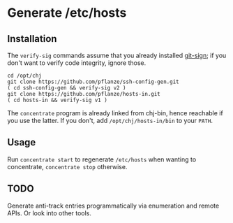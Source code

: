 # Generate /etc/hosts

## Installation

The `verify-sig` commands assume that you already installed [git-sign](https://github.com/pflanze/git-sign.git); if you don't want to verify code integrity, ignore those.

	cd /opt/chj
	git clone https://github.com/pflanze/ssh-config-gen.git
	( cd ssh-config-gen && verify-sig v2 )
	git clone https://github.com/pflanze/hosts-in.git
	( cd hosts-in && verify-sig v1 )

The `concentrate` program is already linked from chj-bin, hence
reachable if you use the latter. If you don't, add
`/opt/chj/hosts-in/bin` to your `PATH`.


## Usage

Run `concentrate start` to regenerate `/etc/hosts` when wanting to
concentrate, `concentrate stop` otherwise.


## TODO

Generate anti-track entries programmatically via enumeration and
remote APIs. Or look into other tools.
